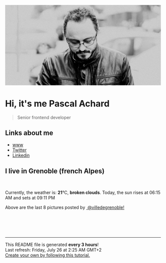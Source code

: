 ![Pascal Achard](./images/photo-pascal-achard.jpg)
# Hi, it's me Pascal Achard
> Senior frontend developer

## Links about me
- [www](https://www.pascal-achard.com)
- [Twitter](https://twitter.com/botmaster)
- [Linkedin](http://www.linkedin.com/in/pascal-achard)


## I live in Grenoble (french Alpes)
<img src="https://openweathermap.org/img/wn/04n@2x.png" alt="">

Currently, the weather is: **21**°C, **broken clouds**.
Today, the sun rises at 06:15 AM and sets at 09:11 PM

Above are the last 8 pictures posted by <a href="https://www.instagram.com/villedegrenoble/" target="_blank"><img alt="" src="https://upload.wikimedia.org/wikipedia/commons/thumb/e/e7/Instagram_logo_2016.svg/1024px-Instagram_logo_2016.svg.png" width="20"/> @villedegrenoble!</a>

<p style="display: flex; flex-wrap: wrap; gap: 20px;">
        <img src="https://cdn1.picuki.com/hosted-by-instagram/q/0exhNuNYnjBcaS3SYdxKjf8F2vJ1Wg9SZ60STLepjSVmIR1vLHOapZA0mpCl6yRxIwVgFDeSYztk7YwuUlRXCD1yPUTfTLeARDhT56iRVezN1Dxh%7C%7CZ5lnLw9KHMdZX+t9MApUgmYdSgIGaYDG7uo+qhT5aGuO1lQpTb9d7JGmC4E5ZObS6olhMF4pJ2Jg3Tt%7C%7C9kiJzJE5m4vMAQrptqO52hEX%7C%7CD+O8BnsaBwVLYBxMQK5qnRlSaHEmw+Jj8uTnagtIj+kOYA2HfFey9o3Xm3FJ9jHhsVr0O8kEcSprw3zoKrMNA%7C%7C3KpssvjWST9QWzs%7C%7Co0U3kcTtkXeZPmbxi0JQljnRwfW0dvN7h7rBdPDNQvrI7QDhKLLdFuYbEC9JCfvpUF7fKPCJDM1Ay6ZVLeBh41Xh3gy+bZ3+6UJcMBQbrgCIFb1RBq65gfyAvCWdgT6M90pu1sOzJuMM939k1u+K%7C%7CjVzLWXOAtp%7C%7CFxHGygFxS9ZPVrnBzoTCRPFUTBs1J4gmgXGRpYBbBDf3rb9iNItLdOM%7C%7CoExocY2k9vC6jp1+PqYmBg4=.jpeg" alt="" width="200"/>
        <img src="https://cdn1.picuki.com/hosted-by-instagram/q/0exhNuNYnjBcaS3SYdxKjf8F2vJ1Wg9SZ60STLepjSVmIR1vLHOapZA0mpCl6yRxIwVgFDeSYztk7Y0qUlpWAj1yPUTfTb2PTD5V7KSeUurN1zJi8ZRgl7c8JHQZbHKr88cpUwmYdSgIGaYDG7uo+qhT5aGuO1lQpTb9d7JGmC4E5ZObS6olhMF4pJ2Jg3Tt%7C%7C9kiJzJE5m4vMAQrptqO52hEX%7C%7CD+O8BnsaBwVLYBxMQK5qnRlSaHEmw+Jj8uTnagtIj+kOYA2Ae8WGYr+V6DZfE4HhsVr0O8kDs3gJZ+zoCmOdBM9s9psvDAbUcmfk0tpBdszcPwwmXEb1+q3kBaxl%7C%7CYx6rsX+QXvrrEBKOyce7w4SvpPZz6PaxjeVtaLvuTAHuZc9H4VYValYkYUa0I2FbooFaCVYnQhUdCVWBIuhrbAIM9Wd7QlfyV33zRljXerwsur+7tdp5az0lI1eqh%7C%7CFUtWDrJAJUZbRWO+gYHMJh%7C%7Cf733jZfQNrBAG0ZTaA==.jpeg" alt="" width="200"/>
        <img src="https://cdn1.picuki.com/hosted-by-instagram/q/0exhNuNYnjBcaS3SYdxKjf8F2vJ1Wg5SZ60STLepjSVmIR1vLHOapZA0mpCl6yRxIwVgFDeSYztk7YwuV19UAj1yPUTfTbKOTT5V7KSRU+vN1j1v9JBhlL03L3IZY3Os9cMtUgmYdSgIGaYDG7uo%7C%7CeoT+OXucjEMry2VPb0T9zJBpY6uSKVKz8B13bHR1Bv9vdBhYgJE8VQpMBQ7odLUvj8ESLnzNskg6PI5RbMCg8kW%7C%7C+7piSS1X24ldihBGTOguYrVwr9T02XXejYH9GmkGoBqOHQ21VmovTcUg9slppOlEt5c0dUB96XTQTsmcF06pER5sbWctgKLa2OrghQflibaxYyyc%7C%7C0uo6r7IOrAeMHY1A7kV+DzHrAccE4MUNLyUEfxOtisKt8cxa8KT9wAhRC2vQW+due5iVV+DGga0wuqNbFoe8myz%7C%7CiwpXjC0imFs1c9vvTsNrJP0GRV9uef61JYYFH2V%7C%7C5uCTCE9lcTVNFFLOiev8b1MrwbDiwJPbYAo2XW35cLdULn.jpeg" alt="" width="200"/>
        <img src="https://cdn1.picuki.com/hosted-by-instagram/q/0exhNuNYnjBcaS3SYdxKjf8F2vJ1Wg9SZ60STLepjSVmIR1vLHOapZA0mpCl6yRxIwVgFDeSYztk7Y8oU1lWCj1yPEzWSbKNTzhd762eUOfN0jdm9Z5llLgxKXAZYHCq8MclOzjYMTIfQeoEH%7C%7Cbx7a8Koru5A2MEo1zRMrBC0GAG4YWbVqFKwoV98aGIjl%7C%7Cg5ZB8JzlNpiZzakosrNTUuS4LW+bxP4B3qqwxebkPtcQE%7C%7C7K%7C%7Cy3X+LmMpRGF2FG2PjqbCkttSogixfwRv8E+xQI9sJE4moxO+sxtsk6Mf2YbyI6xM+N8Z96PUTjtQEjktrhNRk5W+nybyY2Wwgm5I8nj92IrhXPQl9bj6EKGzT+q84jvxdJ7vUehoGCkrTq6bUFzed7jjQcdRy9sfI9l39Vqn9QGKLJ350EIlXXh+1RWbDp5DYNy58rvzxmblhzrc7QMuqeacVYdG6Vkb%7C%7CcDQv1BaIV6WUpwJBDrV5kMrFoMYc+2dysg=.jpeg" alt="" width="200"/>
        <img src="https://cdn1.picuki.com/hosted-by-instagram/q/0exhNuNYnjBcaS3SYdxKjf8F2vJ1Wg9SZ60STLepjSVmIR1vLHOapZA0mpCl6yRxIwVgFDeSYztk7Y8vVF9QCj1yPEzXSLaPSztR5queXe7N0T1g%7C%7CZJhl7g1KHcWZnWn88IoUwmYdSgIGaYDG7uo+qhT5aGuO1lQpzaEW+oR9z5G7NCnV6xhz580r6GDhx+oucoyIDND%7C%7CHg1JU46o9CUqTUHGsv+MfF3pLUqF+dfzPgL6NDhkyblJWN8UEZ3QDGMnbLwyOUtkyTOQnhr1VvhQq02cm0xsAS45wEQk60PqcOhN48wjrNt96nQc2UGXGRumB9ricmQjRLVRmqij25m+jD89oblX+Qt9LjEFOuzQp666GSTSv+MWbhPXy1CVbrZWwKMcMqXPulWxt5GNtV62Qq%7C%7Cz16QVo+m4wNdCgJbrzzfQZdlbOel%7C%7CoGM2kXnqx+99AMK1sO+JuUK6QZ+1+Ovrzl1ekPVDMwSYzaFjAR0.jpeg" alt="" width="200"/>
        <img src="https://cdn1.picuki.com/hosted-by-instagram/q/0exhNuNYnjBcaS3SYdxKjf8F2vJ1Wg9SZ60STLepjSVmIR1vLHOapZA0mpCl6yRxIwVgFDeSYztk7Y8rUV9SDz1yPEzXSbyARDhd7K2cVezN1jBj85Vonbo1LHUdZHOm%7C%7C8EqXAmYdSgIGaYDG7uo+qhT5aGuO1lQpTb9d7JGmC4E5ZObS6olhMF4pJ2Jg3Tt%7C%7C9kiJzJE5m4vMAQrptqO52hEX%7C%7CD+O8BnsaBwVLYBxMQK5qnRlSaHEmw+Jj8uTnagtIj+kOYA2DO6IxYe31f3cYNvHhsVr0O8khIbvqF+zoCmOdBM9s9psvDAbUcmfk0tpBdszcPwwmXEb1+q3kBaxl%7C%7CYx6rsX+QXvrv6COmwX%7C%7C7x4RX1eZ76Je9jeVdfL92TAHuZc9H4VYValYkYUa0I2FbooFaCVYnW1xtFETBYmwGuD4VoctmNzp2X6lz8hjXerwwvss32aL9z4mF76MS7wjdMfjrJAJUZbRWO+wlwQ5h%7C%7Cf733jZfQNrBAG0ZTaA==.jpeg" alt="" width="200"/>
        <img src="https://cdn1.picuki.com/hosted-by-instagram/q/0exhNuNYnjBcaS3SYdxKjf8F2vJ1Wg5SZ60STLepjSVmIR1vLHOapZA0mpCj4yRwKg5lHDeVeSBk4YkqU1hRDlIVPUXdS7SOTjZU6KyYVO+h11ph%7C%7CZVmlbowLXEeY3Sm98EsVWLGBCxWFOkXULjh7uZE+OXqbjYbpzOaNKpDmG4CsPygS7Y4wIEn3afU1XT2vdBhPGseolQyLBlm8oWclTQJY%7C%7Czkb913qq9jQ7kYx8QB7LujyGu7FWMjdX1qFjeNu4aPnOEOwxzmdwo7+nX6FvltaXMQgmq0vxVsp4kkkqbyOrdM4dcJ5qv5WmEvZzRZnyUolZCwygLiWTGqj1Rw4kHy4%7C%7CWycfx78dilY%7C%7CyVCIu58wD5TOnQRIp7DV8KF8TCRVf7OKflSsldh7pfJN9D7wjs9zm3XLzl2EV3CTYShTPNA5ctFau8nIyCoVKWvTONnxQylJHjeeAJnAg=.jpeg" alt="" width="200"/>
        <img src="https://cdn1.picuki.com/hosted-by-instagram/q/0exhNuNYnjBcaS3SYdxKjf8F2vJ1Wg5SZ60STLepjSVmIR1vLHOapZA0mpCl6yRxIwVgFDeSYztk7Y8uVVlSDz1yPEzXSLSBSz5W666dV+fN1z1h8ZFjlrsyL3AcYHOs98coUAmYdSgIGaYDG7uo+qhT5aGuO1lQpzb9d7JGmC4E5ZPiZ6x29Zk0v7GEj0Xx7oolaT5O9T9sdwcrptPTpCkeXfPiM8M6pq56AIgCifgG6vuzynXuV1IkeFFxHzPCsaX1mL4E0DTfcmEJrGqJUa4eNWZPiVv9sB81794r3NGhbIxogKk85vTTHT8GDzxt80A4lszpliGYMWKqmUZWzj3y7YLgca4xh7TRBNLbVtjrkXaNO%7C%7CfXE4RPXHkHBcPdVkaBDe+HH+Z9kd9hOMFZ+nqU5yu3f6jaxiYgKwQP0BDOX7Y+EbCex63zvyKWjTXT8FcEsfWaLJRjnktqwpSYpAVZT17RVPthLR2D2lIpR+5nfIT6zo7OQt1DQgoJB4QgrSeEgsgOdjfpgJtvQJtVIsNQlmAqE9ulmrbn3A==.jpeg" alt="" width="200"/>
</p>

------------
<p>This README file is generated <b>every 3 hours</b>!
    <br />Last refresh: Friday, July 26 at 2:25 AM GMT+2
    <br /><a href="https://medium.com/@th.guibert/how-to-create-a-self-updating-readme-md-for-your-github-profile-f8b05744ca91">Create your own by following this tutorial.</a>
</p>
<p><a href="https://github.com/botmaster/botmaster/actions/workflows/main.yaml"><img alt="" src="https://github.com/botmaster/botmaster/actions/workflows/main.yaml/badge.svg" /></a></p>

